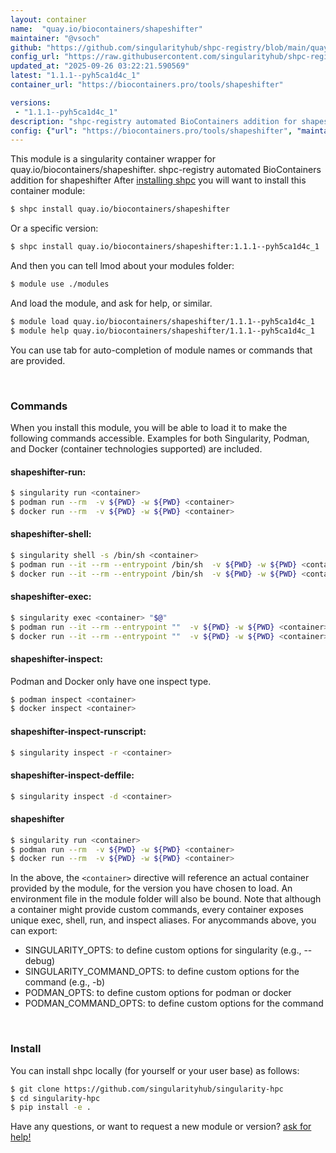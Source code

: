 ```yaml
---
layout: container
name:  "quay.io/biocontainers/shapeshifter"
maintainer: "@vsoch"
github: "https://github.com/singularityhub/shpc-registry/blob/main/quay.io/biocontainers/shapeshifter/container.yaml"
config_url: "https://raw.githubusercontent.com/singularityhub/shpc-registry/main/quay.io/biocontainers/shapeshifter/container.yaml"
updated_at: "2025-09-26 03:22:21.590569"
latest: "1.1.1--pyh5ca1d4c_1"
container_url: "https://biocontainers.pro/tools/shapeshifter"

versions:
 - "1.1.1--pyh5ca1d4c_1"
description: "shpc-registry automated BioContainers addition for shapeshifter"
config: {"url": "https://biocontainers.pro/tools/shapeshifter", "maintainer": "@vsoch", "description": "shpc-registry automated BioContainers addition for shapeshifter", "latest": {"1.1.1--pyh5ca1d4c_1": "sha256:84adc73683f6de0f41e811bf0b3befea05b51f26ad91dbf05c7e3ea9cbe14893"}, "tags": {"1.1.1--pyh5ca1d4c_1": "sha256:84adc73683f6de0f41e811bf0b3befea05b51f26ad91dbf05c7e3ea9cbe14893"}, "docker": "quay.io/biocontainers/shapeshifter"}
---
```


This module is a singularity container wrapper for quay.io/biocontainers/shapeshifter.
shpc-registry automated BioContainers addition for shapeshifter
After [installing shpc](#install) you will want to install this container module:


```bash
$ shpc install quay.io/biocontainers/shapeshifter
```

Or a specific version:

```bash
$ shpc install quay.io/biocontainers/shapeshifter:1.1.1--pyh5ca1d4c_1
```

And then you can tell lmod about your modules folder:

```bash
$ module use ./modules
```

And load the module, and ask for help, or similar.

```bash
$ module load quay.io/biocontainers/shapeshifter/1.1.1--pyh5ca1d4c_1
$ module help quay.io/biocontainers/shapeshifter/1.1.1--pyh5ca1d4c_1
```

You can use tab for auto-completion of module names or commands that are provided.

<br>

### Commands

When you install this module, you will be able to load it to make the following commands accessible.
Examples for both Singularity, Podman, and Docker (container technologies supported) are included.

#### shapeshifter-run:

```bash
$ singularity run <container>
$ podman run --rm  -v ${PWD} -w ${PWD} <container>
$ docker run --rm  -v ${PWD} -w ${PWD} <container>
```

#### shapeshifter-shell:

```bash
$ singularity shell -s /bin/sh <container>
$ podman run --it --rm --entrypoint /bin/sh  -v ${PWD} -w ${PWD} <container>
$ docker run --it --rm --entrypoint /bin/sh  -v ${PWD} -w ${PWD} <container>
```

#### shapeshifter-exec:

```bash
$ singularity exec <container> "$@"
$ podman run --it --rm --entrypoint ""  -v ${PWD} -w ${PWD} <container> "$@"
$ docker run --it --rm --entrypoint ""  -v ${PWD} -w ${PWD} <container> "$@"
```

#### shapeshifter-inspect:

Podman and Docker only have one inspect type.

```bash
$ podman inspect <container>
$ docker inspect <container>
```

#### shapeshifter-inspect-runscript:

```bash
$ singularity inspect -r <container>
```

#### shapeshifter-inspect-deffile:

```bash
$ singularity inspect -d <container>
```



#### shapeshifter

```bash
$ singularity run <container>
$ podman run --rm  -v ${PWD} -w ${PWD} <container>
$ docker run --rm  -v ${PWD} -w ${PWD} <container>
```


In the above, the `<container>` directive will reference an actual container provided
by the module, for the version you have chosen to load. An environment file in the
module folder will also be bound. Note that although a container
might provide custom commands, every container exposes unique exec, shell, run, and
inspect aliases. For anycommands above, you can export:

 - SINGULARITY_OPTS: to define custom options for singularity (e.g., --debug)
 - SINGULARITY_COMMAND_OPTS: to define custom options for the command (e.g., -b)
 - PODMAN_OPTS: to define custom options for podman or docker
 - PODMAN_COMMAND_OPTS: to define custom options for the command

<br>

### Install

You can install shpc locally (for yourself or your user base) as follows:

```bash
$ git clone https://github.com/singularityhub/singularity-hpc
$ cd singularity-hpc
$ pip install -e .
```

Have any questions, or want to request a new module or version? [ask for help!](https://github.com/singularityhub/singularity-hpc/issues)
